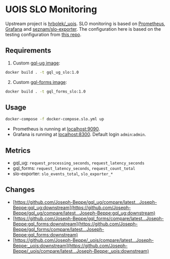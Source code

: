 # UOIS SLO Monitoring

Upstream project is [hrbolek/_uois](https://github.com/hrbolek/_uois). SLO monitoring is based on [Prometheus](https://prometheus.io/), [Grafana](https://grafana.com/) and [seznam/slo-exporter](https://github.com/seznam/slo-exporter). The configuration here is based on the testing configuration from [this repo](https://gitlab.ics.muni.cz/Josef.Nemec/asq-measurement).

## Requirements

1. Custom [gql-ug image](https://github.com/Joseph-Beppe/gql_ug/tree/downstream):
```bash
docker build . -t gql_ug_slo:1.0
```

2. Custom [gql-forms image](https://github.com/Joseph-Beppe/gql_forms/tree/downstream):
```bash
docker build . -t gql_forms_slo:1.0
```

## Usage

```bash
docker-compose -f docker-compose.slo.yml up
```

- Prometheus is running at [localhost:9090](http://localhost:9090).
- Grafana is running at [localhost:8300](http://localhost:8300/dashboards). Default login `admin`:`admin`.

## Metrics

- gql_ug: `request_processing_seconds`, `request_latency_seconds`
- gql_forms: `request_latency_seconds`, `request_count_total`
- slo-exporter: `slo_events_total`, `slo_exporter_*`

## Changes

- [https://github.com/Joseph-Beppe/gql_ug/compare/latest...Joseph-Beppe:gql_ug:downstream](https://github.com/Joseph-Beppe/gql_ug/compare/latest...Joseph-Beppe:gql_ug:downstream)
- [https://github.com/Joseph-Beppe/gql_forms/compare/latest...Joseph-Beppe:gql_forms:downstream](https://github.com/Joseph-Beppe/gql_forms/compare/latest...Joseph-Beppe:gql_forms:downstream)
- [https://github.com/Joseph-Beppe/_uois/compare/latest...Joseph-Beppe:_uois:downstream](https://github.com/Joseph-Beppe/_uois/compare/latest...Joseph-Beppe:_uois:downstream)
